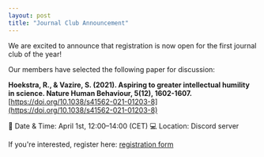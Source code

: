 ```yaml
---
layout: post
title: "Journal Club Announcement"
---
```


We are excited to announce that registration is now open for the first journal club of the year! 

Our members have selected the following paper for discussion:

**Hoekstra, R., & Vazire, S. (2021). Aspiring to greater intellectual humility in science. Nature Human Behaviour, 5(12), 1602-1607.**
[https://doi.org/10.1038/s41562-021-01203-8](https://doi.org/10.1038/s41562-021-01203-8)

📅 Date & Time: April 1st, 12:00–14:00 (CET)
💻 Location: Discord server

If you're interested, register here: [registration form](https://forms.gle/CDGL8n7hDGEyMjot7)

